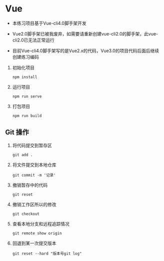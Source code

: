 # Vue   
- 本练习项目基于Vue-cli4.0脚手架开发  
- Vue2.0脚手架已被我废弃，如需要请重新创建vue-cli2.0的脚手架，此vue-cli2.0已无法正常运行  

- 目前Vue-cli4.0脚手架写的是Vue2.x的代码，Vue3.0的项目代码后面后继续创建练习编码  
1. 初始化项目
    ```
    npm install 
    ``` 
2. 运行项目  
    ```
    npm run serve 
    ```
3. 打包项目  
    ```
    npm run build
    ```
 ## Git 操作
1. 将代码提交到暂存区
    ```
    git add .  
    ```
2. 将文件提交到本地仓库  
    ```
    git commit -m '记录'
    ```
3. 撤销暂存中的代码
   ```
   git reset
   ```
4. 撤销工作区所以的修改
   ```
   git checkout
   ```
5. 查看本地分支和远程追踪情况
   ```
   git remote show origin
   ```
6. 回退到某一次提交版本
   ```
   git reset --hard "版本号git log"
   ```




